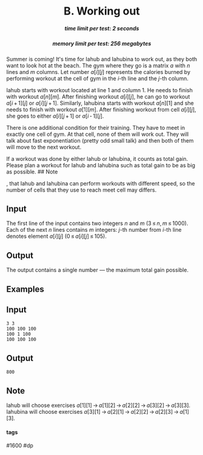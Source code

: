 <h1 style='text-align: center;'> B. Working out</h1>

<h5 style='text-align: center;'>time limit per test: 2 seconds</h5>
<h5 style='text-align: center;'>memory limit per test: 256 megabytes</h5>

Summer is coming! It's time for Iahub and Iahubina to work out, as they both want to look hot at the beach. The gym where they go is a matrix *a* with *n* lines and *m* columns. Let number *a*[*i*][*j*] represents the calories burned by performing workout at the cell of gym in the *i*-th line and the *j*-th column.

Iahub starts with workout located at line 1 and column 1. He needs to finish with workout *a*[*n*][*m*]. After finishing workout *a*[*i*][*j*], he can go to workout *a*[*i* + 1][*j*] or *a*[*i*][*j* + 1]. Similarly, Iahubina starts with workout *a*[*n*][1] and she needs to finish with workout *a*[1][*m*]. After finishing workout from cell *a*[*i*][*j*], she goes to either *a*[*i*][*j* + 1] or *a*[*i* - 1][*j*]. 

There is one additional condition for their training. They have to meet in exactly one cell of gym. At that cell, none of them will work out. They will talk about fast exponentiation (pretty odd small talk) and then both of them will move to the next workout.

If a workout was done by either Iahub or Iahubina, it counts as total gain. Please plan a workout for Iahub and Iahubina such as total gain to be as big as possible. ## Note

, that Iahub and Iahubina can perform workouts with different speed, so the number of cells that they use to reach meet cell may differs.

## Input

The first line of the input contains two integers *n* and *m* (3 ≤ *n*, *m* ≤ 1000). Each of the next *n* lines contains *m* integers: *j*-th number from *i*-th line denotes element *a*[*i*][*j*] (0 ≤ *a*[*i*][*j*] ≤ 105).

## Output

The output contains a single number — the maximum total gain possible. 

## Examples

## Input


```
3 3  
100 100 100  
100 1 100  
100 100 100  

```
## Output


```
800
```
## Note

Iahub will choose exercises *a*[1][1] → *a*[1][2] → *a*[2][2] → *a*[3][2] → *a*[3][3]. Iahubina will choose exercises *a*[3][1] → *a*[2][1] → *a*[2][2] → *a*[2][3] → *a*[1][3].



#### tags 

#1600 #dp 